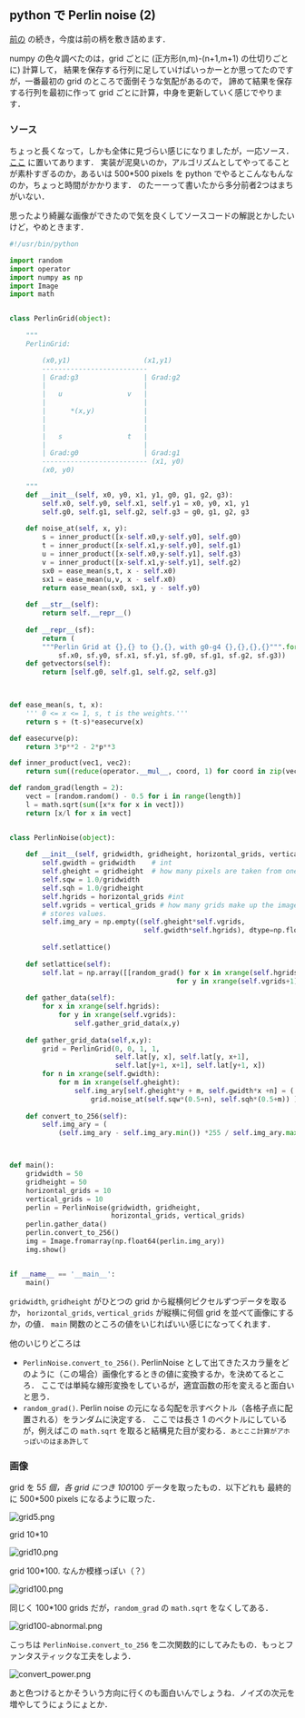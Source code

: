 python で Perlin noise (2)
--------------------------

[前の](./9.python-perlinnoise.md) の続き，今度は前の柄を敷き詰めます．

numpy の色々調べたのは，grid ごとに (正方形(n,m)-(n+1,m+1) の仕切りごとに) 計算して，
結果を保存する行列に足していけばいっかーとか思ってたのですが，一番最初の grid のところで面倒そうな気配があるので，
諦めて結果を保存する行列を最初に作って grid ごとに計算，中身を更新していく感じでやります．

### ソース

ちょっと長くなって，しかも全体に見づらい感じになりましたが，一応ソース．[ここ](../../Scripts/11Nov2013.perlinnoise-multiple.py) に置いてあります．
実装が泥臭いのか，アルゴリズムとしてやってることが素朴すぎるのか，あるいは 500*500 pixels を python でやるとこんなもんなのか，ちょっと時間がかかります．
のたーーって書いたから多分前者2つはまちがいない．

思ったより綺麗な画像ができたので気を良くしてソースコードの解説とかしたいけど，やめときます．

```python
#!/usr/bin/python

import random
import operator
import numpy as np
import Image
import math


class PerlinGrid(object):
    
    """
    PerlinGrid:

        (x0,y1)                  (x1,y1)
        --------------------------
        | Grad:g3                | Grad:g2
        |                        |
        |   u                v   |
        |                        |
        |      *(x,y)            |
        |                        |
        |                        |
        |   s                t   |
        |                        |
        | Grad:g0                | Grad:g1
        -------------------------- (x1, y0)
        (x0, y0)

    """
    def __init__(self, x0, y0, x1, y1, g0, g1, g2, g3):
        self.x0, self.y0, self.x1, self.y1 = x0, y0, x1, y1
        self.g0, self.g1, self.g2, self.g3 = g0, g1, g2, g3
    
    def noise_at(self, x, y):
        s = inner_product([x-self.x0,y-self.y0], self.g0)
        t = inner_product([x-self.x1,y-self.y0], self.g1)
        u = inner_product([x-self.x0,y-self.y1], self.g3)
        v = inner_product([x-self.x1,y-self.y1], self.g2)
        sx0 = ease_mean(s,t, x - self.x0)
        sx1 = ease_mean(u,v, x - self.x0)
        return ease_mean(sx0, sx1, y - self.y0)
    
    def __str__(self):
        return self.__repr__()
    
    def __repr__(sf):
        return (
        """Perlin Grid at {},{} to {},{}, with g0-g4 {},{},{},{}""".format(
            sf.x0, sf.y0, sf.x1, sf.y1, sf.g0, sf.g1, sf.g2, sf.g3))
    def getvectors(self):
        return [self.g0, self.g1, self.g2, self.g3]


        
def ease_mean(s, t, x):
    ''' 0 <= x <= 1, s, t is the weights.'''
    return s + (t-s)*easecurve(x)

def easecurve(p):
    return 3*p**2 - 2*p**3

def inner_product(vec1, vec2):
    return sum((reduce(operator.__mul__, coord, 1) for coord in zip(vec1,vec2)))

def random_grad(length = 2):
    vect = [random.random() - 0.5 for i in range(length)]
    l = math.sqrt(sum([x*x for x in vect]))
    return [x/l for x in vect]


class PerlinNoise(object):
    
    def __init__(self, gridwidth, gridheight, horizontal_grids, vertical_grids):
        self.gwidth = gridwidth    # int
        self.gheight = gridheight  # how many pixels are taken from one grid?
        self.sqw = 1.0/gridwidth
        self.sqh = 1.0/gridheight
        self.hgrids = horizontal_grids #int
        self.vgrids = vertical_grids # how many grids make up the image?
        # stores values.
        self.img_ary = np.empty((self.gheight*self.vgrids,
                                 self.gwidth*self.hgrids), dtype=np.float64)
        
        self.setlattice()
    
    def setlattice(self):
        self.lat = np.array([[random_grad() for x in xrange(self.hgrids+1)]
                                         for y in xrange(self.vgrids+1)])
    
    def gather_data(self):
        for x in xrange(self.hgrids):
            for y in xrange(self.vgrids):
                self.gather_grid_data(x,y)
    
    def gather_grid_data(self,x,y):
        grid = PerlinGrid(0, 0, 1, 1,
                          self.lat[y, x], self.lat[y, x+1], 
                          self.lat[y+1, x+1], self.lat[y+1, x])
        for n in xrange(self.gwidth):
            for m in xrange(self.gheight):
                self.img_ary[self.gheight*y + m, self.gwidth*x +n] = (
                    grid.noise_at(self.sqw*(0.5+n), self.sqh*(0.5+m)) )
    
    def convert_to_256(self):
        self.img_ary = (
            (self.img_ary - self.img_ary.min()) *255 / self.img_ary.max())



def main():
    gridwidth = 50
    gridheight = 50
    horizontal_grids = 10
    vertical_grids = 10
    perlin = PerlinNoise(gridwidth, gridheight, 
                         horizontal_grids, vertical_grids)
    perlin.gather_data()
    perlin.convert_to_256()
    img = Image.fromarray(np.float64(perlin.img_ary))
    img.show()


if __name__ == '__main__':
    main()
```

`gridwidth`, `gridheight` がひとつの grid から縦横何ピクセルずつデータを取るか，
`horizontal_grids`, `vertical_grids` が縦横に何個 grid を並べて画像にするか，の値．
`main` 関数のところの値をいじればいい感じになってくれます．

他のいじりどころは

* `PerlinNoise.convert_to_256()`. PerlinNoise として出てきたスカラ量をどのように（この場合）画像化するときの値に変換するか，を決めてるところ．
ここでは単純な線形変換をしているが，適宜函数の形を変えると面白いと思う．
* `random_grad()`. Perlin noise の元になる勾配を示すベクトル（各格子点に配置される）をランダムに決定する．
ここでは長さ 1 のベクトルにしているが，例えばこの `math.sqrt` を取ると結構見た目が変わる．<small>あとここ計算がアホっぽいのはまあ許して</small>


### 画像

grid を 5*5 個，各 grid につき 100*100 データを取ったもの．以下どれも 最終的に 500*500 pixels になるように取った．

![grid5.png](../../Pictures/11Nov2013-multiperlin-grid5.png?raw=true)

grid 10*10

![grid10.png](../../Pictures/11Nov2013-multiperlin-grid10.png?raw=true)

grid 100*100. なんか模様っぽい（？）

![grid100.png](../../Pictures/11Nov2013-multiperlin-grid100.png?raw=true)

同じく 100*100 grids だが，`random_grad` の `math.sqrt` をなくしてある．

![grid100-abnormal.png](../../Pictures/11Nov2013-multiperlin-grid100-abnormal.png?raw=true)

こっちは `PerlinNoise.convert_to_256` を二次関数的にしてみたもの．もっとファンタスティックな工夫をしよう．

![convert_power.png](../../Pictures/11Nov2013-multiperlin-convert-power.png?raw=true)


あと色つけるとかそういう方向に行くのも面白いんでしょうね．ノイズの次元を増やしてうにょうにょとか．
